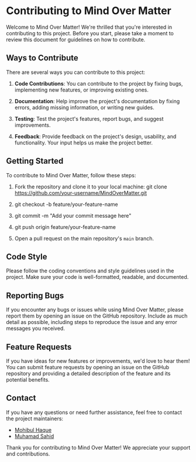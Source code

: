 # Contributing to Mind Over Matter

Welcome to Mind Over Matter! We're thrilled that you're interested in contributing to this project. Before you start, please take a moment to review this document for guidelines on how to contribute.

## Ways to Contribute

There are several ways you can contribute to this project:

1. **Code Contributions**: You can contribute to the project by fixing bugs, implementing new features, or improving existing ones.

2. **Documentation**: Help improve the project's documentation by fixing errors, adding missing information, or writing new guides.

3. **Testing**: Test the project's features, report bugs, and suggest improvements.

4. **Feedback**: Provide feedback on the project's design, usability, and functionality. Your input helps us make the project better.

## Getting Started

To contribute to Mind Over Matter, follow these steps:

1. Fork the repository and clone it to your local machine:
git clone https://github.com/your-username/MindOverMatter.git

2. git checkout -b feature/your-feature-name

3. git commit -m "Add your commit message here"

4. git push origin feature/your-feature-name

5. Open a pull request on the main repository's `main` branch.

## Code Style

Please follow the coding conventions and style guidelines used in the project. Make sure your code is well-formatted, readable, and documented.

## Reporting Bugs

If you encounter any bugs or issues while using Mind Over Matter, please report them by opening an issue on the GitHub repository. Include as much detail as possible, including steps to reproduce the issue and any error messages you received.

## Feature Requests

If you have ideas for new features or improvements, we'd love to hear them! You can submit feature requests by opening an issue on the GitHub repository and providing a detailed description of the feature and its potential benefits.

## Contact

If you have any questions or need further assistance, feel free to contact the project maintainers:

- [Mohibul Haque](https://github.com/)
- [Muhamad Sahid](https://github.com/BrxwnSugxr)

Thank you for contributing to Mind Over Matter! We appreciate your support and contributions.
